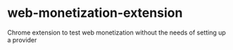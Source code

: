 # web-monetization-extension
Chrome extension to test web monetization without the needs of setting up a provider
